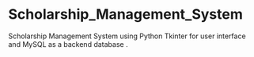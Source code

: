# Scholarship_Management_System
Scholarship Management System using Python Tkinter for user interface and MySQL as a backend database .
